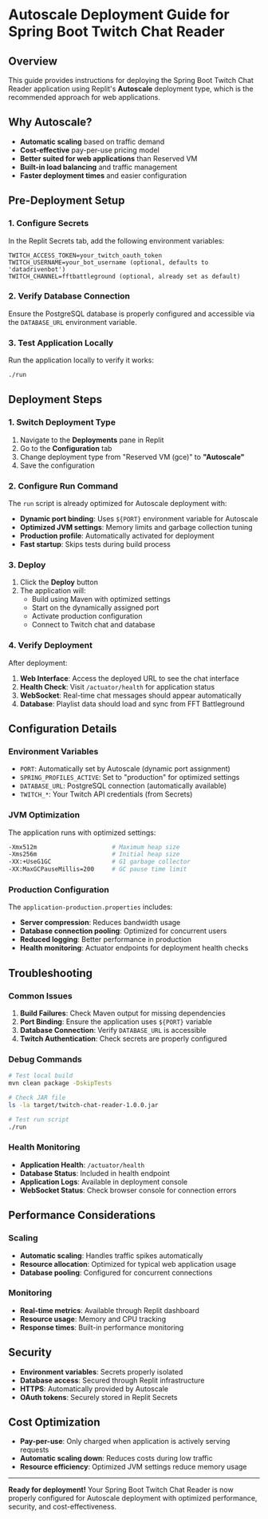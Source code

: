 # Autoscale Deployment Guide for Spring Boot Twitch Chat Reader

## Overview

This guide provides instructions for deploying the Spring Boot Twitch Chat Reader application using Replit's **Autoscale** deployment type, which is the recommended approach for web applications.

## Why Autoscale?

- **Automatic scaling** based on traffic demand
- **Cost-effective** pay-per-use pricing model
- **Better suited for web applications** than Reserved VM
- **Built-in load balancing** and traffic management
- **Faster deployment times** and easier configuration

## Pre-Deployment Setup

### 1. Configure Secrets

In the Replit Secrets tab, add the following environment variables:

```
TWITCH_ACCESS_TOKEN=your_twitch_oauth_token
TWITCH_USERNAME=your_bot_username (optional, defaults to 'datadrivenbot')
TWITCH_CHANNEL=fftbattleground (optional, already set as default)
```

### 2. Verify Database Connection

Ensure the PostgreSQL database is properly configured and accessible via the `DATABASE_URL` environment variable.

### 3. Test Application Locally

Run the application locally to verify it works:
```bash
./run
```

## Deployment Steps

### 1. Switch Deployment Type

1. Navigate to the **Deployments** pane in Replit
2. Go to the **Configuration** tab
3. Change deployment type from "Reserved VM (gce)" to **"Autoscale"**
4. Save the configuration

### 2. Configure Run Command

The `run` script is already optimized for Autoscale deployment with:

- **Dynamic port binding**: Uses `${PORT}` environment variable for Autoscale
- **Optimized JVM settings**: Memory limits and garbage collection tuning
- **Production profile**: Automatically activated for deployment
- **Fast startup**: Skips tests during build process

### 3. Deploy

1. Click the **Deploy** button
2. The application will:
   - Build using Maven with optimized settings
   - Start on the dynamically assigned port
   - Activate production configuration
   - Connect to Twitch chat and database

### 4. Verify Deployment

After deployment:

1. **Web Interface**: Access the deployed URL to see the chat interface
2. **Health Check**: Visit `/actuator/health` for application status
3. **WebSocket**: Real-time chat messages should appear automatically
4. **Database**: Playlist data should load and sync from FFT Battleground

## Configuration Details

### Environment Variables

- `PORT`: Automatically set by Autoscale (dynamic port assignment)
- `SPRING_PROFILES_ACTIVE`: Set to "production" for optimized settings
- `DATABASE_URL`: PostgreSQL connection (automatically available)
- `TWITCH_*`: Your Twitch API credentials (from Secrets)

### JVM Optimization

The application runs with optimized settings:

```bash
-Xmx512m                     # Maximum heap size
-Xms256m                     # Initial heap size  
-XX:+UseG1GC                 # G1 garbage collector
-XX:MaxGCPauseMillis=200     # GC pause time limit
```

### Production Configuration

The `application-production.properties` includes:

- **Server compression**: Reduces bandwidth usage
- **Database connection pooling**: Optimized for concurrent users
- **Reduced logging**: Better performance in production
- **Health monitoring**: Actuator endpoints for deployment health checks

## Troubleshooting

### Common Issues

1. **Build Failures**: Check Maven output for missing dependencies
2. **Port Binding**: Ensure the application uses `${PORT}` variable
3. **Database Connection**: Verify `DATABASE_URL` is accessible
4. **Twitch Authentication**: Check secrets are properly configured

### Debug Commands

```bash
# Test local build
mvn clean package -DskipTests

# Check JAR file
ls -la target/twitch-chat-reader-1.0.0.jar

# Test run script
./run
```

### Health Monitoring

- **Application Health**: `/actuator/health`
- **Database Status**: Included in health endpoint
- **Application Logs**: Available in deployment console
- **WebSocket Status**: Check browser console for connection errors

## Performance Considerations

### Scaling

- **Automatic scaling**: Handles traffic spikes automatically
- **Resource allocation**: Optimized for typical web application usage
- **Database pooling**: Configured for concurrent connections

### Monitoring

- **Real-time metrics**: Available through Replit dashboard
- **Resource usage**: Memory and CPU tracking
- **Response times**: Built-in performance monitoring

## Security

- **Environment variables**: Secrets properly isolated
- **Database access**: Secured through Replit infrastructure
- **HTTPS**: Automatically provided by Autoscale
- **OAuth tokens**: Securely stored in Replit Secrets

## Cost Optimization

- **Pay-per-use**: Only charged when application is actively serving requests
- **Automatic scaling down**: Reduces costs during low traffic
- **Resource efficiency**: Optimized JVM settings reduce memory usage

---

**Ready for deployment!** Your Spring Boot Twitch Chat Reader is now properly configured for Autoscale deployment with optimized performance, security, and cost-effectiveness.